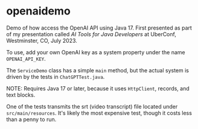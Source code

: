 # openaidemo
Demo of how access the OpenAI API using Java 17.
First presented as part of my presentation called _AI Tools for Java Developers_ at UberConf, Westminster, CO, July 2023.

To use, add your own OpenAI key as a system property under the name `OPENAI_API_KEY`.

The `ServiceDemo` class has a simple `main` method, but the actual system is driven by the tests in `ChatGPTTest.java`.

NOTE: Requires Java 17 or later, because it uses `HttpClient`, records, and text blocks.

One of the tests transmits the srt (video transcript) file located under `src/main/resources`. It's likely the most expensive test, though it costs less than a penny to run.